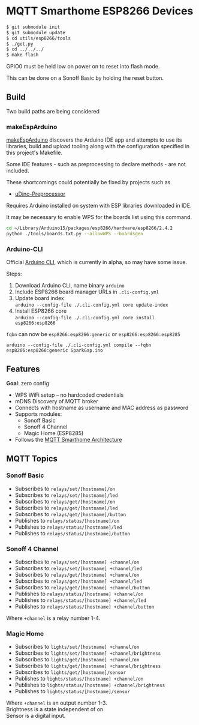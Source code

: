 # MQTT Smarthome ESP8266 Devices

```bash
$ git submodule init 
$ git submodule update
$ cd utils/esp8266/tools
$ ./get.py
$ cd ../../../
$ make flash
```

GPIO0 must be held low on power on to reset into flash mode.

This can be done on a Sonoff Basic by holding the reset button.

## Build

Two build paths are being considered

### makeEspArduino

[makeEspArduino](https://github.com/plerup/makeEspArduino) discovers the Arduino IDE app and attempts to use its
libraries, build and upload tooling along with the configuration specified in this project's Makefile.

Some IDE features - such as preprocessing to declare methods - are not included.

These shortcomings could potentially be fixed by projects such as
* [uDino-Preprocessor](https://github.com/michaelbaisch/uDino-Preprocessor)

Requires Arduino installed on system with ESP libraries downloaded in IDE.

It may be necessary to enable WPS for the boards list using this command.

```bash
cd ~/Library/Arduino15/packages/esp8266/hardware/esp8266/2.4.2
python ./tools/boards.txt.py --allowWPS --boardsgen
```

### Arduino-CLI

Official [Arduino CLI](https://github.com/arduino/arduino-cli), which is currently in alpha, so may have some issue.

Steps:

1. Download Arduino CLI, name binary `arduino`
2. Include ESP8266 board manager URLs in `.cli-config.yml`
3. Update board index  
  `arduino --config-file ./.cli-config.yml core update-index`
4. Install ESP8266 core  
  `arduino --config-file ./.cli-config.yml core install esp8266:esp8266`

`fqbn` can now be `esp8266:esp8266:generic` or `esp8266:esp8266:esp8285`

```
arduino --config-file ./.cli-config.yml compile --fqbn esp8266:esp8266:generic SparkGap.ino
```
## Features

**Goal**: zero config

* WPS WiFi setup – no hardcoded credentials
* mDNS Discovery of MQTT broker
* Connects with hostname as username and MAC address as password
* Supports modules:
  - Sonoff Basic
  - Sonoff 4 Channel
  - Magic Home (ESP8285)
* Follows the 
[MQTT Smarthome Architecture](https://github.com/mqtt-smarthome/mqtt-smarthome/blob/master/Architecture.md)

## MQTT Topics

### Sonoff Basic
* Subscribes to `relays/set/[hostname]/on`
* Subscribes to `relays/set/[hostname]/led`
* Subscribes to `relays/get/[hostname]/on`
* Subscribes to `relays/get/[hostname]/led`
* Subscribes to `relays/get/[hostname]/button`
* Publishes to `relays/status/[hostname]/on`
* Publishes to `relays/status/[hostname]/led`
* Publishes to `relays/status/[hostname]/button`

### Sonoff 4 Channel
* Subscribes to `relays/set/[hostname] +channel/on`
* Subscribes to `relays/set/[hostname] +channel/led`
* Subscribes to `relays/get/[hostname] +channel/on`
* Subscribes to `relays/get/[hostname] +channel/led`
* Subscribes to `relays/get/[hostname] +channel/button`
* Publishes to `relays/status/[hostname] +channel/on`
* Publishes to `relays/status/[hostname] +channel/led`
* Publishes to `relays/status/[hostname] +channel/button`

Where `+channel` is a relay number 1-4.

### Magic Home
* Subscribes to `lights/set/[hostname] +channel/on`
* Subscribes to `lights/set/[hostname] +channel/brightness`
* Subscribes to `lights/get/[hostname] +channel/on`
* Subscribes to `lights/get/[hostname] +channel/brightness`
* Subscribes to `lights/get/[hostname]/sensor`
* Publishes to `lights/status/[hostname] +channel/on`
* Publishes to `lights/status/[hostname] +channel/brightness`
* Publishes to `lights/status/[hostname]/sensor`

Where `+channel` is an output number 1-3.  
Brightness is a state independent of on.  
Sensor is a digital input.